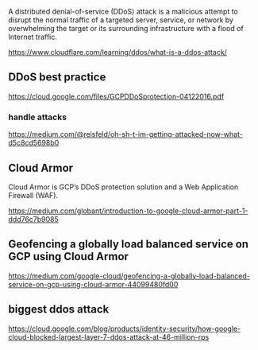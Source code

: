A distributed denial-of-service (DDoS) attack is a malicious attempt to disrupt the normal traffic of a targeted server, service, or network by overwhelming the target or its surrounding infrastructure with a flood of Internet traffic.

https://www.cloudflare.com/learning/ddos/what-is-a-ddos-attack/

## DDoS best practice

https://cloud.google.com/files/GCPDDoSprotection-04122016.pdf

### handle attacks
https://medium.com/@reisfeld/oh-sh-t-im-getting-attacked-now-what-d5c8cd5698b0

## Cloud Armor

Cloud Armor is GCP’s DDoS protection solution and a Web Application Firewall (WAF).

https://medium.com/globant/introduction-to-google-cloud-armor-part-1-ddd76c7b9085



## Geofencing a globally load balanced service on GCP using Cloud Armor

https://medium.com/google-cloud/geofencing-a-globally-load-balanced-service-on-gcp-using-cloud-armor-44099480fd00


## biggest ddos attack 
https://cloud.google.com/blog/products/identity-security/how-google-cloud-blocked-largest-layer-7-ddos-attack-at-46-million-rps

